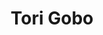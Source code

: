 ---
title: "Tori Gobo"
presenter_id: victoria_gobo
permalink: /member_full_publications/victoria_gobo
layout: member_all_publications
---